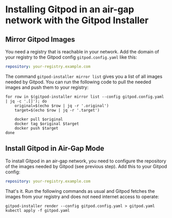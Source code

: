 # Installing Gitpod in an air-gap network with the Gitpod Installer

## Mirror Gitpod Images

You need a registry that is reachable in your network. Add the domain of your registry to the Gitpod config `gitpod.config.yaml` like this:
```yaml
repository: your-registry.example.com
```

The command `gitpod-installer mirror list` gives you a list of all images needed by Gitpod. You can run the following code to pull the needed images and push them to your registry:

```
for row in $(gitpod-installer mirror list --config gitpod.config.yaml | jq -c '.[]'); do
    original=$(echo $row | jq -r '.original')
    target=$(echo $row | jq -r '.target')

    docker pull $original
    docker tag $original $target
    docker push $target
done
```

## Install Gitpod in Air-Gap Mode

To install Gitpod in an air-gap network, you need to configure the repository of the images needed by Gitpod (see previous step). Add this to your Gitpod config:

```yaml
repository: your-registry.example.com
```

That's it. Run the following commands as usual and Gitpod fetches the images from your registry and does not need internet access to operate:

```
gitpod-installer render --config gitpod.config.yaml > gitpod.yaml
kubectl apply -f gitpod.yaml
```
